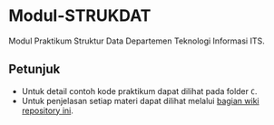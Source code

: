 # Modul-STRUKDAT
Modul Praktikum Struktur Data Departemen Teknologi Informasi ITS.

## Petunjuk
- Untuk detail contoh kode praktikum dapat dilihat pada folder `C`.
- Untuk penjelasan setiap materi dapat dilihat melalui [bagian wiki repository ini](https://github.com/lab-kcks/Modul-STRUKDAT/wiki).
